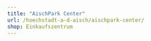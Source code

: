 ```yaml
---
title: "AischPark Center"
url: /hoechstadt-a-d-aisch/aischpark-center/
shop: Einkaufszentrum
---
```

